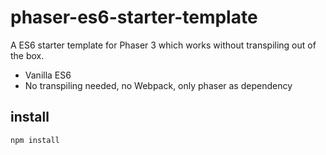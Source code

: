 # phaser-es6-starter-template

A ES6 starter template for Phaser 3 which works without transpiling out of the box.

- Vanilla ES6
- No transpiling needed, no Webpack, only phaser as dependency

## install

    npm install


